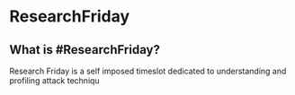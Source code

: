 # ResearchFriday

## What is #ResearchFriday?
Research Friday is a self imposed timeslot dedicated to understanding and profiling attack techniqu
